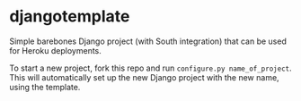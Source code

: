 djangotemplate
==============

Simple barebones Django project (with South integration) that can be used for 
Heroku deployments.

To start a new project, fork this repo and run `configure.py name_of_project`. 
This will automatically set up the new Django project with the new name, using 
the template.
